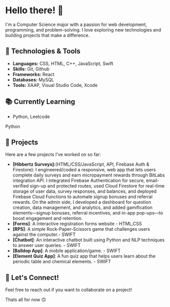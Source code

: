 # Hello there! 👋

I'm a Computer Science major with a passion for web development, programming, and problem-solving. I love exploring new technologies and building projects that make a difference. 

## 🔧 Technologies & Tools

- **Languages:** CSS, HTML, C++, JavaScript, Swift
- **Skills:** Git, Github
- **Frameworks:** React
- **Databases:** MySQL
- **Tools:** XAAP, Visual Studio Code, Xcode

## 📚 Currently Learning
- Python, Leetcode

Python

## 🌱 Projects

Here are a few projects I've worked on so far:

- **[Hibbertz Surveys]:**(HTML/CSS/JavaScript, API, Firebase Auth & Firestore): I engineered/coded a responsive, web app that lets users complete daily surveys and earn micropayment rewards through BitLabs integration API. I integrated Firebase Authentication for secure, email-verified sign-up and protected routes, used Cloud Firestore for real-time storage of user data, survey responses, and balances, and deployed Firebase Cloud Functions to automate signup bonuses and referral rewards. On the admin side, I developed a dashboard for  question creation, data management, and analytics, and added gamification elements—signup bonuses, referral incentives, and in-app pop-ups—to boost engagement and retention.
- **[Forms]**: A interactive registration forms website - HTML,CSS
- **[RPS]**: A simple Rock-Paper-Scissors game that challenges users against the computer.- SWIFT
- **[Chatbot]**: An interactive chatbot built using Python and NLP techniques to answer user queries. - SWIFT
- **[Balldop App]**: A mobile application/game. - SWIFT
- **[Element Quiz App]**: A fun quiz app that helps users learn about the periodic table and chemical elements. - SWIFT


## 💬 Let's Connect!

Feel free to reach out if you want to collaborate on a project!

Thats all for now 🙃


